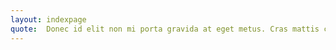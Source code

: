 ```yaml
---
layout: indexpage
quote:  Donec id elit non mi porta gravida at eget metus. Cras mattis consectetur purus sit amet fermentum. Sed posuere consectetur est at lobortis.
---
```

